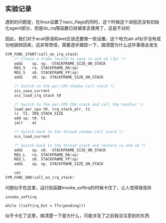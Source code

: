 ## 实验记录
遇到的问题是，在linux设置了nacc_flags的同时，这个时候这个进程还没有初始化agent部分，但是do_irq等函数已经被拿去使用了，这是不对的

因此，我们对于acall原语和aret应该还要做一些设置，这个地方jalr a1似乎没有成功地跳转回来，这非常奇怪，需要逐步跟踪一下，搞清楚为什么这件事情会发生
```C
SYM_FUNC_START(call_on_irq_stack)
	/* Create a frame record to save ra and s0 (fp) */
	addi	sp, sp, -STACKFRAME_SIZE_ON_STACK
	REG_S	ra, STACKFRAME_RA(sp)
	REG_S	s0, STACKFRAME_FP(sp)
	addi	s0, sp, STACKFRAME_SIZE_ON_STACK

	/* Switch to the per-CPU shadow call stack */
	scs_save_current
	scs_load_irq_stack t0

	/* Switch to the per-CPU IRQ stack and call the handler */
	load_per_cpu t0, irq_stack_ptr, t1
	li	t1, IRQ_STACK_SIZE
	add	sp, t0, t1
	jalr	a1

	/* Switch back to the thread shadow call stack */
	scs_load_current

	/* Switch back to the thread stack and restore ra and s0 */
	addi	sp, s0, -STACKFRAME_SIZE_ON_STACK
	REG_L	ra, STACKFRAME_RA(sp)
	REG_L	s0, STACKFRAME_FP(sp)
	addi	sp, sp, STACKFRAME_SIZE_ON_STACK

	ret
SYM_FUNC_END(call_on_irq_stack)
```

问题似乎在这里，运行到函数invoke_softirq的时候卡住了，让人觉得很诡异
```
invoke_softirq

while ((softirq_bit = ffs(pending)))
```
似乎卡在了这里，搞清楚一下是为什么，可能涉及了之前我没注意到的东西